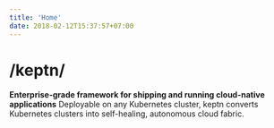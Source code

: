 ```yaml
---
title: 'Home'
date: 2018-02-12T15:37:57+07:00
---
```


# /keptn/

<strong>Enterprise-grade framework for shipping and running cloud-native applications</strong>
Deployable on any Kubernetes cluster, keptn converts Kubernetes clusters into self-healing, autonomous cloud fabric.
